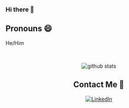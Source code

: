 ### Hi there 👋

<!--
**OhZedTee/OhZedTee** is a ✨ _special_ ✨ repository because its `README.md` (this file) appears on your GitHub profile.

Here are some ideas to get you started:

- 🔭 I’m currently working on ...
- 🌱 I’m currently learning ...
- 👯 I’m looking to collaborate on ...
- 🤔 I’m looking for help with ...
- 💬 Ask me about ...
- 📫 How to reach me: ...
- 😄 Pronouns: ...
- ⚡ Fun fact: ...
-->

## Pronouns 😄
<p>He/Him</p>


<div align="center" width="50">

<br />

![github stats](https://github-readme-stats.vercel.app/api?username=OhZedTee&show_icons=true)

##  Contact Me 💬

<a href="https://www.linkedin.com/in/oritalmor/"><img alt="LinkedIn" src="https://img.shields.io/badge/LinkedIn-Ori%20Talmor-blue?style=flat-square&logo=linkedin"></a>
</div>
